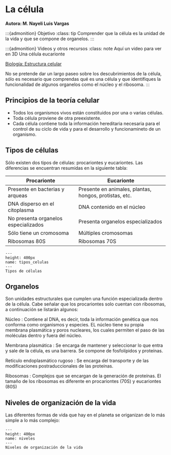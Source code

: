 # La célula
**Autora: M. Nayeli Luis Vargas**

:::{admonition} Objetivo
:class: tip
Comprender que la célula es la unidad de la vida y que se compone de organelos.
:::

:::{admonition} Videos y otros recursos
:class: note
Aquí un video para ver en 3D Una célula eucarionte

<a href = "https://www.youtube.com/watch?v=URUJD5NEXC8">Biología: Estructura celular</a>

No se pretende dar un largo paseo sobre los descubrimientos de la célula, sólo es necesario que comprendas qué es una célula y que identifiques la funcionalidad de algunos organelos como el núcleo y el ribosoma. 
:::

## Principios de la teoría celular

* Todos los organismos vivos están constituidos por una o varias células. 
* Toda célula proviene de otra preexistente. 
* Cada célula contiene toda la información hereditaria necesaria para el control de su ciclo de vida y para el desarrollo y funcionamineto de un organismo. 

## Tipos de células
Sólo existen dos tipos de células: procariontes y eucariontes. Las diferencias se encuentran resumidas en la siguiente tabla: 

| Procarionte | Eucarionte |
| ------ | --------------- |
| Presente en bacterias y arqueas | Presente en animales, plantas, hongos, protistas, etc. |
| DNA disperso en el citoplasma | DNA contenido en el núcleo | 
| No presenta organelos especializados | Presenta organelos especializados |
| Sólo tiene un cromosoma | Múltiples cromosomas |
| Ribosomas 80S | Ribosomas 70S |


```{figure} ../img/tipos_celulas.png
---
height: 400px
name: tipos_celulas
---
Tipos de células
```

## Organelos
Son unidades estructurales que cumplen una función especializada dentro de la célula. Cabe señalar que los procariontes solo cuentan con ribosomas, a continuación se listarán algunos:

Núcleo
: Contiene al DNA, es decir, toda la información genética que nos conforma como organismos y especies. EL núcleo tiene su propia membrana plasmática y poros nucleares, los cuales permiten el paso de las moléculas dentro y fuera del núcleo.

Membrana plasmática
: Se encarga de mantener y seleccionar lo que entra y sale de la célula, es una barrera. Se compone de fosfolípidos y proteínas. 

Retículo endoplasmático rugoso
: Se encarga del transporte y de las modificaciones postraduccionales de las proteínas.

Ribosomas
: Complejos que se encargan de la generación de proteínas. El tamaño de los ribosomas es diferente en procariontes (70S) y eucariontes (80S)


## Niveles de organización de la vida

Las diferentes formas de vida que hay en el planeta se origanizan de lo más simple a lo más complejo: 


```{figure} ../img/niveles_organizacion.jpeg
---
height: 400px
name: niveles
---
Niveles de organización de la vida
```